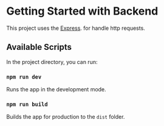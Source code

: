 # Getting Started with Backend

This project uses the [Express](https://expressjs.com/). for handle http requests.

## Available Scripts

In the project directory, you can run:

### `npm run dev`

Runs the app in the development mode.

### `npm run build`

Builds the app for production to the `dist` folder.
